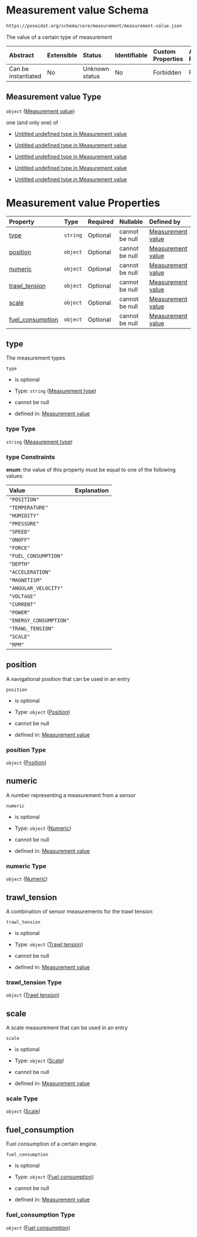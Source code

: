 # Measurement value Schema

```txt
https://poseidat.org/schema/core/measurement/measurement-value.json
```

The value of a certain type of measurement

| Abstract            | Extensible | Status         | Identifiable | Custom Properties | Additional Properties | Access Restrictions | Defined In                                                                                       |
| :------------------ | :--------- | :------------- | :----------- | :---------------- | :-------------------- | :------------------ | :----------------------------------------------------------------------------------------------- |
| Can be instantiated | No         | Unknown status | No           | Forbidden         | Forbidden             | none                | [measurement-value.json](schemas/core/measurement/measurement-value.json "open original schema") |

## Measurement value Type

`object` ([Measurement value](measurement-value.md))

one (and only one) of

*   [Untitled undefined type in Measurement value](measurement-value-oneof-0.md "check type definition")

*   [Untitled undefined type in Measurement value](measurement-value-oneof-1.md "check type definition")

*   [Untitled undefined type in Measurement value](measurement-value-oneof-2.md "check type definition")

*   [Untitled undefined type in Measurement value](measurement-value-oneof-3.md "check type definition")

*   [Untitled undefined type in Measurement value](measurement-value-oneof-4.md "check type definition")

# Measurement value Properties

| Property                              | Type     | Required | Nullable       | Defined by                                                                                                                                                              |
| :------------------------------------ | :------- | :------- | :------------- | :---------------------------------------------------------------------------------------------------------------------------------------------------------------------- |
| [type](#type)                         | `string` | Optional | cannot be null | [Measurement value](measurement-value-properties-measurement-type.md "https://poseidat.org/schema/enum/measurement-type.json#/properties/type")                         |
| [position](#position)                 | `object` | Optional | cannot be null | [Measurement value](trip-entry-properties-position.md "https://poseidat.org/schema/core/measurement/position.json#/properties/position")                                |
| [numeric](#numeric)                   | `object` | Optional | cannot be null | [Measurement value](measurement-value-properties-numeric.md "https://poseidat.org/schema/core/measurement/numeric.json#/properties/numeric")                            |
| [trawl_tension](#trawl_tension)       | `object` | Optional | cannot be null | [Measurement value](measurement-value-properties-trawl-tension.md "https://poseidat.org/schema/core/measurement/trawl-tension.json#/properties/trawl_tension")          |
| [scale](#scale)                       | `object` | Optional | cannot be null | [Measurement value](measurement-value-properties-scale.md "https://poseidat.org/schema/core/measurement/scale.json#/properties/scale")                                  |
| [fuel_consumption](#fuel_consumption) | `object` | Optional | cannot be null | [Measurement value](measurement-value-properties-fuel-consumption.md "https://poseidat.org/schema/core/measurement/fuel-consumption.json#/properties/fuel_consumption") |

## type

The measurement types

`type`

*   is optional

*   Type: `string` ([Measurement type](measurement-value-properties-measurement-type.md))

*   cannot be null

*   defined in: [Measurement value](measurement-value-properties-measurement-type.md "https://poseidat.org/schema/enum/measurement-type.json#/properties/type")

### type Type

`string` ([Measurement type](measurement-value-properties-measurement-type.md))

### type Constraints

**enum**: the value of this property must be equal to one of the following values:

| Value                  | Explanation |
| :--------------------- | :---------- |
| `"POSITION"`           |             |
| `"TEMPERATURE"`        |             |
| `"HUMIDITY"`           |             |
| `"PRESSURE"`           |             |
| `"SPEED"`              |             |
| `"ONOFF"`              |             |
| `"FORCE"`              |             |
| `"FUEL_CONSUMPTION"`   |             |
| `"DEPTH"`              |             |
| `"ACCELERATION"`       |             |
| `"MAGNETISM"`          |             |
| `"ANGULAR_VELOCITY"`   |             |
| `"VOLTAGE"`            |             |
| `"CURRENT"`            |             |
| `"POWER"`              |             |
| `"ENERGY_CONSUMPTION"` |             |
| `"TRAWL_TENSION"`      |             |
| `"SCALE"`              |             |
| `"RPM"`                |             |

## position

A navigational position that can be used in an entry

`position`

*   is optional

*   Type: `object` ([Position](trip-entry-properties-position.md))

*   cannot be null

*   defined in: [Measurement value](trip-entry-properties-position.md "https://poseidat.org/schema/core/measurement/position.json#/properties/position")

### position Type

`object` ([Position](trip-entry-properties-position.md))

## numeric

A number representing a measurement from a sensor

`numeric`

*   is optional

*   Type: `object` ([Numeric](measurement-value-properties-numeric.md))

*   cannot be null

*   defined in: [Measurement value](measurement-value-properties-numeric.md "https://poseidat.org/schema/core/measurement/numeric.json#/properties/numeric")

### numeric Type

`object` ([Numeric](measurement-value-properties-numeric.md))

## trawl_tension

A combination of sensor measurements for the trawl tension

`trawl_tension`

*   is optional

*   Type: `object` ([Trawl tension](measurement-value-properties-trawl-tension.md))

*   cannot be null

*   defined in: [Measurement value](measurement-value-properties-trawl-tension.md "https://poseidat.org/schema/core/measurement/trawl-tension.json#/properties/trawl_tension")

### trawl_tension Type

`object` ([Trawl tension](measurement-value-properties-trawl-tension.md))

## scale

A scale measurement that can be used in an entry

`scale`

*   is optional

*   Type: `object` ([Scale](measurement-value-properties-scale.md))

*   cannot be null

*   defined in: [Measurement value](measurement-value-properties-scale.md "https://poseidat.org/schema/core/measurement/scale.json#/properties/scale")

### scale Type

`object` ([Scale](measurement-value-properties-scale.md))

## fuel_consumption

Fuel consumption of a certain engine.

`fuel_consumption`

*   is optional

*   Type: `object` ([Fuel consumption](measurement-value-properties-fuel-consumption.md))

*   cannot be null

*   defined in: [Measurement value](measurement-value-properties-fuel-consumption.md "https://poseidat.org/schema/core/measurement/fuel-consumption.json#/properties/fuel_consumption")

### fuel_consumption Type

`object` ([Fuel consumption](measurement-value-properties-fuel-consumption.md))
